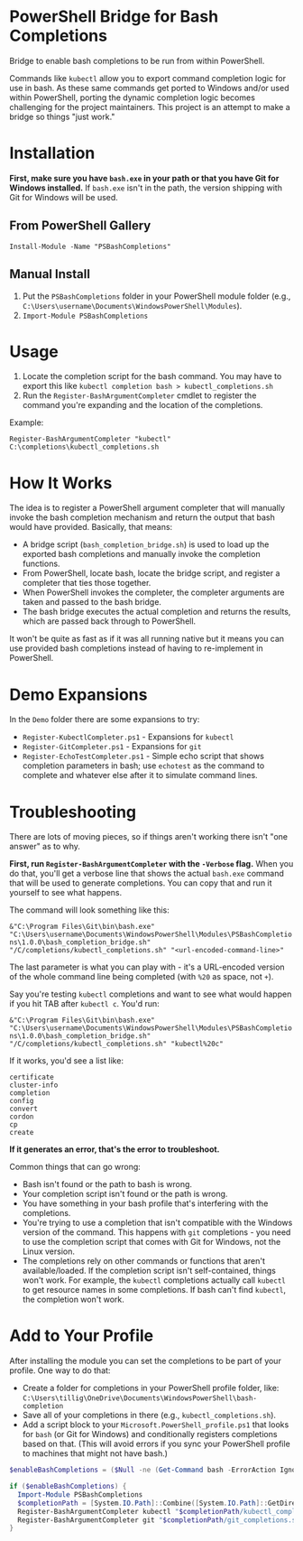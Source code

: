 # PowerShell Bridge for Bash Completions

Bridge to enable bash completions to be run from within PowerShell.

Commands like `kubectl` allow you to export command completion logic for use in bash. As these same commands get ported to Windows and/or used within PowerShell, porting the dynamic completion logic becomes challenging for the project maintainers. This project is an attempt to make a bridge so things "just work."

# Installation

**First, make sure you have `bash.exe` in your path or that you have Git for Windows installed.** If `bash.exe` isn't in the path, the version shipping with Git for Windows will be used.

## From PowerShell Gallery

`Install-Module -Name "PSBashCompletions"`

## Manual Install

1. Put the `PSBashCompletions` folder in your PowerShell module folder (e.g., `C:\Users\username\Documents\WindowsPowerShell\Modules`).
2. `Import-Module PSBashCompletions`

# Usage

1. Locate the completion script for the bash command. You may have to export this like `kubectl completion bash > kubectl_completions.sh`
2. Run the `Register-BashArgumentCompleter` cmdlet to register the command you're expanding and the location of the completions.

Example:

`Register-BashArgumentCompleter "kubectl" C:\completions\kubectl_completions.sh`

# How It Works

The idea is to register a PowerShell argument completer that will manually invoke the bash completion mechanism and return the output that bash would have provided. Basically, that means:

- A bridge script (`bash_completion_bridge.sh`) is used to load up the exported bash completions and manually invoke the completion functions.
- From PowerShell, locate bash, locate the bridge script, and register a completer that ties those together.
- When PowerShell invokes the completer, the completer arguments are taken and passed to the bash bridge.
- The bash bridge executes the actual completion and returns the results, which are passed back through to PowerShell.

It won't be quite as fast as if it was all running native but it means you can use provided bash completions instead of having to re-implement in PowerShell.

# Demo Expansions

In the `Demo` folder there are some expansions to try:

- `Register-KubectlCompleter.ps1` - Expansions for `kubectl`
- `Register-GitCompleter.ps1` - Expansions for `git`
- `Register-EchoTestCompleter.ps1` - Simple echo script that shows completion parameters in bash; use `echotest` as the command to complete and whatever else after it to simulate command lines.

# Troubleshooting

There are lots of moving pieces, so if things aren't working there isn't "one answer" as to why.

**First, run `Register-BashArgumentCompleter` with the `-Verbose` flag.** When you do that, you'll get a verbose line that shows the actual `bash.exe` command that will be used to generate completions. You can copy that and run it yourself to see what happens.

The command will look something like this:

`&"C:\Program Files\Git\bin\bash.exe" "C:\Users\username\Documents\WindowsPowerShell\Modules\PSBashCompletions\1.0.0\bash_completion_bridge.sh" "/C/completions/kubectl_completions.sh" "<url-encoded-command-line>"`

The last parameter is what you can play with - it's a URL-encoded version of the whole command line being completed (with `%20` as space, not `+`).

Say you're testing `kubectl` completions and want to see what would happen if you hit TAB after `kubectl c`. You'd run:

`&"C:\Program Files\Git\bin\bash.exe" "C:\Users\username\Documents\WindowsPowerShell\Modules\PSBashCompletions\1.0.0\bash_completion_bridge.sh" "/C/completions/kubectl_completions.sh" "kubectl%20c"`

If it works, you'd see a list like:

```
certificate
cluster-info
completion
config
convert
cordon
cp
create
```

**If it generates an error, that's the error to troubleshoot.**

Common things that can go wrong:

- Bash isn't found or the path to bash is wrong.
- Your completion script isn't found or the path is wrong.
- You have something in your bash profile that's interfering with the completions.
- You're trying to use a completion that isn't compatible with the Windows version of the command. This happens with `git` completions - you need to use the completion script that comes with Git for Windows, not the Linux version.
- The completions rely on other commands or functions that aren't available/loaded. If the completion script isn't self-contained, things won't work. For example, the `kubectl` completions actually call `kubectl` to get resource names in some completions. If bash can't find `kubectl`, the completion won't work.

# Add to Your Profile

After installing the module you can set the completions to be part of your profile. One way to do that:

- Create a folder for completions in your PowerShell profile folder, like: `C:\Users\tillig\OneDrive\Documents\WindowsPowerShell\bash-completion`
- Save all of your completions in there (e.g., `kubectl_completions.sh`).
- Add a script block to your `Microsoft.PowerShell_profile.ps1` that looks for `bash` (or Git for Windows) and conditionally registers completions based on that. (This will avoid errors if you sync your PowerShell profile to machines that might not have bash.)

```powershell
$enableBashCompletions = ($Null -ne (Get-Command bash -ErrorAction Ignore)) -or ($Null -ne (Get-Command git -ErrorAction Ignore))

if ($enableBashCompletions) {
  Import-Module PSBashCompletions
  $completionPath = [System.IO.Path]::Combine([System.IO.Path]::GetDirectoryName($profile), "bash-completion")
  Register-BashArgumentCompleter kubectl "$completionPath/kubectl_completions.sh"
  Register-BashArgumentCompleter git "$completionPath/git_completions.sh"
}
```
